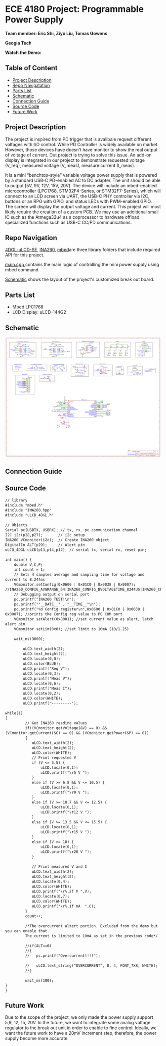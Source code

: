 # ECE 4180 Project: Programmable Power Supply 

**Team member: Eric Shi, Ziyu Liu, Tomas Gowens**

**Geogia Tech**

**Watch the Demo:**
## Table of Content 
* [Project Description](#project-description)
* [Repo Navigatation](#repo-navigation)
* [Parts List](#parts-list)
* [Schematic](#shcematic)
* [Connection Guide](#connection-guide)
* [Source Code](#source-code)
* [Future Work](#future-work)


## Project Description
The project is inspired from PD trigger that is avalibale request different voltages with I/O control. While PD Controller is widely available on market. However, those devices have doesn't have monitor to show the real output of voltage of current. Out project is trying to solve this issue. An add-on display is integrated in our project to demonstrate requested voltage (V_req), measured voltage (V_meas), measure current (I_meas).

It is a mini “benchtop-style” variable voltage power supply that is powered by a
standard USB-C PD-enabled AC to DC adapter. The unit should be able to output [5V, 9V, 12V, 15V,
20V]. The device will include an mbed-enabled microcontroller (LPC1768, STM32F4-Series, or
STM32F7-Series), which will connect to an LCD screen via UART, the USB-C PHY controller via
I2C, buttons or an RPG with GPIO, and status LEDs with PWM-enabled GPIO. The screen will
display the output voltage and current. This project will most likely require the creation of a custom
PCB. We may use an additional small IC such as the Atmega32u4 as a coprocessor to hardware
offload specialized functions such as USB-C CC/PD communications.

## Repo Navigation
[4DGL-uLCD-SE](4DGL-uLCD-SE), [INA260](INA260), [mbed](mbed)are three library folders that include required API for this project. 

[main.cpp ](main.cpp) contains the main logic of controlling the mini power supply using mbed command.

[Schematic](Schematic_ECE4180_USBPD_2022-12-01.svg) shows the layout of the project's customized break out board. 

## Parts List 
* Mbed LPC1768
* LCD Display: uLCD-144G2

## Schematic 
![schematic break out board](Schematic_ECE4180_USBPD_2022-12-01.svg)

## Connection Guide

## Source Code
```
// library 
#include "mbed.h"
#include "INA260.hpp"
#include "uLCD_4DGL.h"

// Objects 
Serial pc(USBTX, USBRX); // tx, rx. pc communication channel
I2C i2c(p28,p27);       // i2c setup
INA260 VCmonitor(i2c);  // Create INA260 object 
DigitalIn ALT(p29);     // Alert pin
uLCD_4DGL uLCD(p13,p14,p12); // serial tx, serial rx, reset pin;

int main() { 
    double V,C,P;
    int count = 1;  
    // Sets 4 samples average and sampling time for voltage and current to 8.244ms
    VCmonitor.setConfig(0x0600 | 0x01C0 | 0x0038 | 0x0007); //INA260_CONFIG_AVGRANGE_64|INA260_CONFIG_BVOLTAGETIME_8244US|INA260_CONFIG_SCURRENTTIME_8244US|INA260_CONFIG_MODE_SANDBVOLT_CONTINUOUS
    // Debugging output on serial port 
    pc.printf("INA260 TEST!\n");
    pc.printf(""__DATE__" , "__TIME__"\n");
    pc.printf("%d Config register\n",0x0600 | 0x01C0 | 0x0038 | 0x0007); //prints the Config reg value to PC COM port
    VCmonitor.setAlert(0x8001); //set current value as alert, latch alert pin
    VCmonitor.setLim(0x8); //set limit to 10mA (10/1.25)

    wait_ms(3000);
    
        uLCD.text_width(2);     
        uLCD.text_height(2);
        uLCD.locate(0,0);
        uLCD.color(BLUE);
        uLCD.printf("Req V");
        uLCD.locate(0,3);
        uLCD.printf("Meas V");
        uLCD.locate(0,6);
        uLCD.printf("Meas I");
        uLCD.locate(0,2);
        uLCD.color(WHITE);
        uLCD.printf("---------");
        
while(1)
{   
         // Get INA260 reading values 
         if((VCmonitor.getVoltage(&V) == 0) && (VCmonitor.getCurrent(&C) == 0) && (VCmonitor.getPower(&P) == 0))
         {
            uLCD.text_width(2);     
            uLCD.text_height(2);
            uLCD.color(WHITE);
            // Print requested V 
            if (V <= 6.5) {
                uLCD.locate(0,1);
                uLCD.printf("\r5 V ");
            }
            else if (V >= 6.8 && V <= 10.5) {
                uLCD.locate(0,1);
                uLCD.printf("\r9 V ");
            }
            else if (V >= 10.7 && V <= 12.5) {
                uLCD.locate(0,1);
                uLCD.printf("\r12 V ");
            }
            else if (V >= 13.5 && V <= 15.5) {
                uLCD.locate(0,1);
                uLCD.printf("\r15 V ");
            }
            else if (V >= 18) {
                uLCD.locate(0,1);
                uLCD.printf("\r20 V ");
            }
            
            // Print measured V and I
            uLCD.text_width(2);     
            uLCD.text_height(2);
            uLCD.locate(0,4);
            uLCD.color(WHITE);
            uLCD.printf("\r%.2f V ",V);
            uLCD.locate(0,7);
            uLCD.color(WHITE);
            uLCD.printf("\r%.1f mA  ",C);
         }
         count++;
         
         /*The overcurrent altert portion. Excluded from the demo but you can enable that. 
         The current is limited to 10mA as set in the previous code*/ 

         //if(ALT==0)
         //{
         //   pc.printf("Overcurrent!!!!");  
             
         //   uLCD.text_string("OVERCURRENT", 0, 4, FONT_7X8, WHITE);
         //}
         
         wait_ms(100);
}   
}
```
## Future Work
Due to the scope of the project, we only made the power supply support 5,9, 12, 15, 20V. In the future, we want to integrate some analog voltage regulator to the break out unit in order to enable to fine control. Ideally, we want the future work to have a 20mV increment step, therefore, the power supply become more accurate. 
